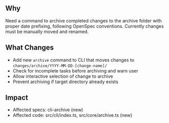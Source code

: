 ## Why
Need a command to archive completed changes to the archive folder with proper date prefixing, following OpenSpec conventions. Currently changes must be manually moved and renamed.

## What Changes
- Add new `archive` command to CLI that moves changes to `changes/archive/YYYY-MM-DD-[change-name]/`
- Check for incomplete tasks before archiving and warn user
- Allow interactive selection of change to archive
- Prevent archiving if target directory already exists

## Impact
- Affected specs: cli-archive (new)
- Affected code: src/cli/index.ts, src/core/archive.ts (new)